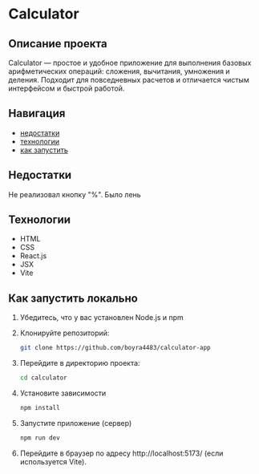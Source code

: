 
# Calculator

## Описание проекта

Calculator — простое и удобное приложение для выполнения базовых арифметических операций: сложения, вычитания, умножения и деления. Подходит для повседневных расчетов и отличается чистым интерфейсом и быстрой работой.


## Навигация
- [недостатки](#Недостатки)
- [технологии](#Технологии)
- [как запустить](#Как-запустить-локально)

## Недостатки
Не реализовал кнопку "%". Было лень

## Технологии
- HTML
- CSS
- React.js
- JSX
- Vite

## Как запустить локально

1. Убедитесь, что у вас установлен Node.js и npm
2. Клонируйте репозиторий:

   ```bash
   git clone https://github.com/boyra4483/calculator-app

3. Перейдите в директорию проекта:

   ```bash
   cd calculator

4. Установите зависимости
   ```bash
   npm install

5. Запустите приложение (cервер)
   ```bash
   npm run dev

6. Перейдите в браузер по адресу http://localhost:5173/ (если используется Vite).
